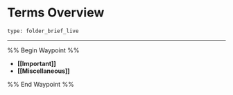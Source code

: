 # Terms Overview
 
```ccard
type: folder_brief_live
```
 
---

%% Begin Waypoint %%
- **[[Important]]**
- **[[Miscellaneous]]**

%% End Waypoint %%